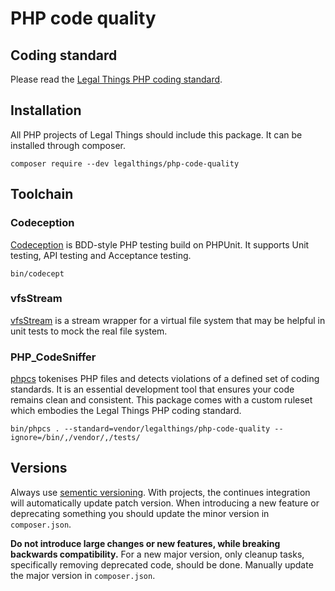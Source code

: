 # PHP code quality

## Coding standard

Please read the [Legal Things PHP coding standard](https://github.com/legalthings/php-code-quality/blob/master/STANDARD.md#readme).


## Installation

All PHP projects of Legal Things should include this package. It can be installed through composer.

    composer require --dev legalthings/php-code-quality


## Toolchain

### Codeception
[Codeception](http://codeception.com/) is BDD-style PHP testing build on PHPUnit. It supports Unit testing, API testing and Acceptance testing.

    bin/codecept

### vfsStream
[vfsStream](https://github.com/mikey179/vfsStream) is a stream wrapper for a virtual file system that may be helpful in unit tests to mock the real file system.

### PHP_CodeSniffer
[phpcs](https://github.com/squizlabs/PHP_CodeSniffer) tokenises PHP files and detects violations of a defined set of coding standards. It is an essential development tool that ensures your code remains clean and consistent.
This package comes with a custom ruleset which embodies the Legal Things PHP coding standard.

    bin/phpcs . --standard=vendor/legalthings/php-code-quality --ignore=/bin/,/vendor/,/tests/

## Versions

Always use [sementic versioning](http://semver.org/). With projects, the continues integration will automatically update patch version. When introducing a new feature or deprecating something you should update the minor version in `composer.json`.

**Do not introduce large changes or new features, while breaking backwards compatibility.** For a new major version, only cleanup tasks, specifically removing deprecated code, should be done. Manually update the major version in `composer.json`.
